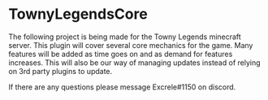 # TownyLegendsCore


The following project is being made for the Towny Legends minecraft server.
This plugin will cover several core mechanics for the game. 
Many features will be added as time goes on and as demand for features increases. 
This will also be our way of managing updates instead of relying on 3rd party plugins to update. 

If there are any questions please message Excrele#1150 on discord.

